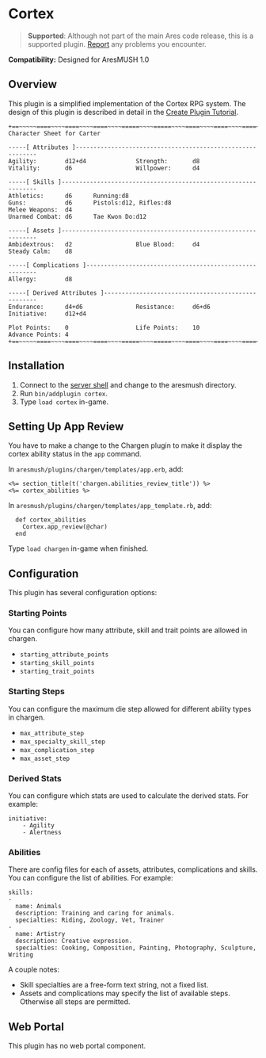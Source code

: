 # Cortex

> **Supported**:  Although not part of the main Ares code release, this is a supported plugin.  [Report](https://aresmush.com/feedback) any problems you encounter.

**Compatibility:** Designed for AresMUSH 1.0

## Overview

This plugin is a simplified implementation of the Cortex RPG system.  The design of this plugin is described in detail in the [Create Plugin Tutorial](https://aresmush.com/tutorials/code/create-plugin/).

    +==~~~~~====~~~~====~~~~====~~~~=====~~~~=====~~~~====~~~~====~~~~====~~~~~==+
    Character Sheet for Carter
    
    -----[ Attributes ]-----------------------------------------------------------
    Agility:        d12+d4              Strength:       d8                  
    Vitality:       d6                  Willpower:      d4                  
    
    -----[ Skills ]---------------------------------------------------------------
    Athletics:      d6      Running:d8
    Guns:           d6      Pistols:d12, Rifles:d8
    Melee Weapons:  d4      
    Unarmed Combat: d6      Tae Kwon Do:d12
    
    -----[ Assets ]---------------------------------------------------------------
    Ambidextrous:   d2                  Blue Blood:     d4                  
    Steady Calm:    d8                  
    
    -----[ Complications ]--------------------------------------------------------
    Allergy:        d8                  
    
    -----[ Derived Attributes ]---------------------------------------------------
    Endurance:      d4+d6               Resistance:     d6+d6               
    Initiative:     d12+d4              
    
    Plot Points:    0                   Life Points:    10                  
    Advance Points: 4                   
    +==~~~~~====~~~~====~~~~====~~~~=====~~~~=====~~~~====~~~~====~~~~====~~~~~==+

## Installation

1. Connect to the [server shell](https://aresmush.com/tutorials/code/extras/) and change to the aresmush directory.
2. Run `bin/addplugin cortex`.
3. Type `load cortex` in-game.

## Setting Up App Review

You have to make a change to the Chargen plugin to make it display the cortex ability status in the `app` command.

In `aresmush/plugins/chargen/templates/app.erb`, add:

    <%= section_title(t('chargen.abilities_review_title')) %>
    <%= cortex_abilities %> 

In `aresmush/plugins/chargen/templates/app_template.rb`, add:

      def cortex_abilities
        Cortex.app_review(@char)
      end

Type `load chargen` in-game when finished.

## Configuration

This plugin has several configuration options:

### Starting Points

You can configure how many attribute, skill and trait points are allowed in chargen.

* `starting_attribute_points`
* `starting_skill_points`
* `starting_trait_points`

### Starting Steps

You can configure the maximum die step allowed for different ability types in chargen.

* `max_attribute_step`
* `max_specialty_skill_step`
* `max_complication_step`
* `max_asset_step`

### Derived Stats

You can configure which stats are used to calculate the derived stats.  For example:

    initiative: 
        - Agility
        - Alertness

### Abilities

There are config files for each of assets, attributes, complications and skills.  You can configure the list of abilities.  For example:

    skills:
    - 
      name: Animals
      description: Training and caring for animals.
      specialties: Riding, Zoology, Vet, Trainer
    - 
      name: Artistry
      description: Creative expression.
      specialties: Cooking, Composition, Painting, Photography, Sculpture, Writing

A couple notes:  

* Skill specialties are a free-form text string, not a fixed list.
* Assets and complications may specify the list of available steps.  Otherwise all steps are permitted.

## Web Portal

This plugin has no web portal component.
